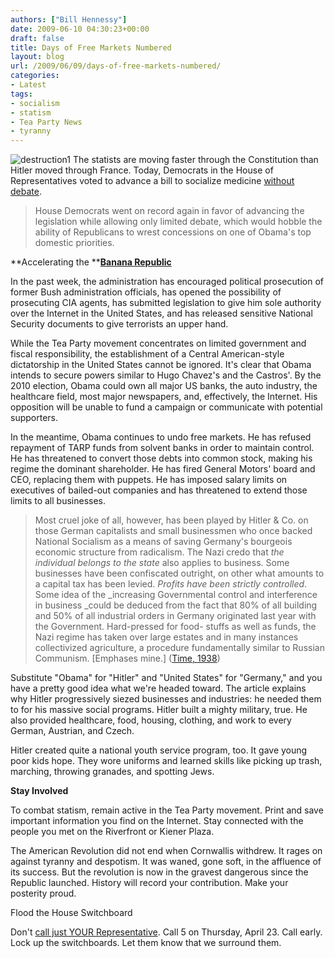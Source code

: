 ```yaml
---
authors: ["Bill Hennessy"]
date: 2009-06-10 04:30:23+00:00
draft: false
title: Days of Free Markets Numbered
layout: blog
url: /2009/06/09/days-of-free-markets-numbered/
categories:
- Latest
tags:
- socialism
- statism
- Tea Party News
- tyranny
---
```


![destruction1](https://stlouisteaparty.com/wp-content/uploads/2009/04/destruction1-150x150.jpg)
The statists are moving faster through the Constitution than Hitler moved through France. Today, Democrats in the House of Representatives voted to advance a bill to socialize medicine [without debate](https://www.foxnews.com/politics/2009/04/22/democrats-want-speedy-health-care-debate/).

 

>   
> 
> House Democrats went on record again in favor of advancing the legislation while allowing only limited debate, which would hobble the ability of Republicans to wrest concessions on one of Obama's top domestic priorities.
> 
> 

 

**Accelerating the ****[Banana Republic](https://gatewaypundit.blogspot.com/2009/04/change-obama-guts-defense-spending.html)**

 

In the past week, the administration has encouraged political prosecution of former Bush administration officials, has opened the possibility of prosecuting CIA agents, has submitted legislation to give him sole authority over the Internet in the United States, and has released sensitive National Security documents to give terrorists an upper hand.

 

While the Tea Party movement concentrates on limited government and fiscal responsibility, the establishment of a Central American-style dictatorship in the United States cannot be ignored. It's clear that Obama intends to secure powers similar to Hugo Chavez's and the Castros'. By the 2010 election, Obama could own all major US banks, the auto industry, the healthcare field, most major newspapers, and, effectively, the Internet. His opposition will be unable to fund a campaign or communicate with potential supporters.

 

In the meantime, Obama continues to undo free markets. He has refused repayment of TARP funds from solvent banks in order to maintain control. He has threatened to convert those debts into common stock, making his regime the dominant shareholder. He has fired General Motors' board and CEO, replacing them with puppets. He has imposed salary limits on executives of bailed-out companies and has threatened to extend those limits to all businesses.

 

>   
> 
> Most cruel joke of all, however, has been played by Hitler & Co. on those German capitalists and small businessmen who once backed National Socialism as a means of saving Germany's bourgeois economic structure from radicalism. The Nazi credo that _the individual belongs to the state_ also applies to business. Some businesses have been confiscated outright, on other what amounts to a capital tax has been levied. _Profits have been strictly controlled_. Some idea of the _increasing Governmental control and interference in business _could be deduced from the fact that 80% of all building and 50% of all industrial orders in Germany originated last year with the Government. Hard-pressed for food- stuffs as well as funds, the Nazi regime has taken over large estates and in many instances collectivized agriculture, a procedure fundamentally similar to Russian Communism. [Emphases mine.] ([Time, 1938](https://www.time.com/time/subscriber/personoftheyear/archive/stories/1938.html)) 
> 
> 

 

Substitute "Obama" for "Hitler" and "United States" for "Germany," and you have a pretty good idea what we're headed toward. The article explains why Hitler progressively siezed businesses and industries: he needed them to for his massive social programs. Hitler built a mighty military, true. He also provided healthcare, food, housing, clothing, and work to every German, Austrian, and Czech.

 

Hitler created quite a national youth service program, too. It gave young poor kids hope. They wore uniforms and learned skills like picking up trash, marching, throwing granades, and spotting Jews.

 

**Stay Involved**

 

To combat statism, remain active in the Tea Party movement. Print and save important information you find on the Internet. Stay connected with the people you met on the Riverfront or Kiener Plaza.

 

The American Revolution did not end when Cornwallis withdrew. It rages on against tyranny and despotism. It was waned, gone soft, in the affluence of its success. But the revolution is now in the gravest dangerous since the Republic launched. History will record your contribution. Make your posterity proud.

 

Flood the House Switchboard

 

Don't [call just YOUR Representative](https://writerep.house.gov/writerep/welcome.shtml). Call 5 on Thursday, April 23. Call early. Lock up the switchboards. Let them know that we surround them.
